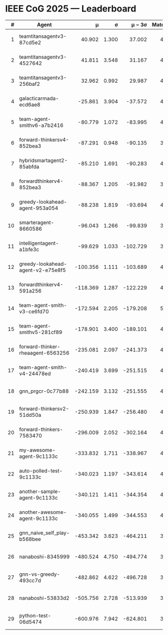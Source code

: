 # IEEE CoG 2025 — Leaderboard

| # | Agent | μ | σ | μ − 3σ | Matches | Updated |
|---:|---|---:|---:|---:|---:|---|
| 1 | teamtitansagentv3-87cd5e2 | 40.902 | 1.300 | 37.002 | 4732 | 2025-08-18 23:34 |
| 2 | teamtitansagentv3-4527642 | 41.811 | 3.548 | 31.167 | 4520 | 2025-08-18 23:34 |
| 3 | teamtitansagentv3-256baf2 | 32.962 | 0.992 | 29.987 | 4772 | 2025-08-18 23:34 |
| 4 | galacticarmada-ecd6ae8 | -25.861 | 3.904 | -37.572 | 4660 | 2025-08-18 23:34 |
| 5 | team-agent-smithv6-a7b2416 | -80.779 | 1.072 | -83.995 | 4660 | 2025-08-18 23:34 |
| 6 | forward-thinkersv4-852bea3 | -87.291 | 0.948 | -90.135 | 3811 | 2025-08-18 23:34 |
| 7 | hybridsmartagent2-85abfda | -85.210 | 1.691 | -90.283 | 4496 | 2025-08-18 23:34 |
| 8 | forwardthinkerv4-852bea3 | -88.367 | 1.205 | -91.982 | 3648 | 2025-08-18 23:34 |
| 9 | greedy-lookahead-agent-953a054 | -88.238 | 1.819 | -93.694 | 4328 | 2025-08-18 23:34 |
| 10 | smarteragent-8660586 | -96.043 | 1.266 | -99.839 | 3881 | 2025-08-18 23:34 |
| 11 | intelligentagent-a1bfe3c | -99.629 | 1.033 | -102.729 | 3682 | 2025-08-18 23:34 |
| 12 | greedy-lookahead-agent-v2-e75e8f5 | -100.356 | 1.111 | -103.689 | 4728 | 2025-08-18 23:34 |
| 13 | forwardthinkerv4-591a256 | -118.369 | 1.287 | -122.229 | 4044 | 2025-08-18 23:34 |
| 14 | team-agent-smith-v3-ce6fd70 | -172.594 | 2.205 | -179.208 | 5286 | 2025-08-18 23:34 |
| 15 | team-agent-smithv5-281cf89 | -178.901 | 3.400 | -189.101 | 4760 | 2025-08-18 23:34 |
| 16 | forward-thinker-rheaagent-6563256 | -235.081 | 2.097 | -241.373 | 4266 | 2025-08-18 23:34 |
| 17 | team-agent-smith-v4-24478ed | -240.419 | 3.699 | -251.515 | 4846 | 2025-08-18 23:34 |
| 18 | gnn_prgcr-0c77b88 | -242.159 | 3.132 | -251.555 | 4450 | 2025-08-18 23:34 |
| 19 | forward-thinkersv2-51dd50a | -250.939 | 1.847 | -256.480 | 4746 | 2025-08-18 23:34 |
| 20 | forward-thinkers-7583470 | -296.009 | 2.052 | -302.164 | 4260 | 2025-08-18 23:34 |
| 21 | my-awesome-agent-9c1133c | -333.832 | 1.711 | -338.967 | 4880 | 2025-08-18 23:34 |
| 22 | auto-polled-test-9c1133c | -340.023 | 1.197 | -343.614 | 4120 | 2025-08-18 23:34 |
| 23 | another-sample-agent-9c1133c | -340.121 | 1.411 | -344.354 | 4580 | 2025-08-18 23:34 |
| 24 | another-awesome-agent-9c1133c | -340.055 | 1.499 | -344.553 | 4960 | 2025-08-18 23:34 |
| 25 | gnn_naive_self_play-b568bee | -453.342 | 3.623 | -464.211 | 3900 | 2025-08-18 23:34 |
| 26 | nanaboshi-8345999 | -480.524 | 4.750 | -494.774 | 3900 | 2025-08-18 23:34 |
| 27 | gnn-vs-greedy-493cc7d | -482.862 | 4.622 | -496.728 | 3780 | 2025-08-18 23:34 |
| 28 | nanaboshi-53833d2 | -505.756 | 2.728 | -513.939 | 3540 | 2025-08-18 23:34 |
| 29 | python-test-06d5474 | -600.976 | 7.942 | -624.801 | 3770 | 2025-08-18 23:34 |
